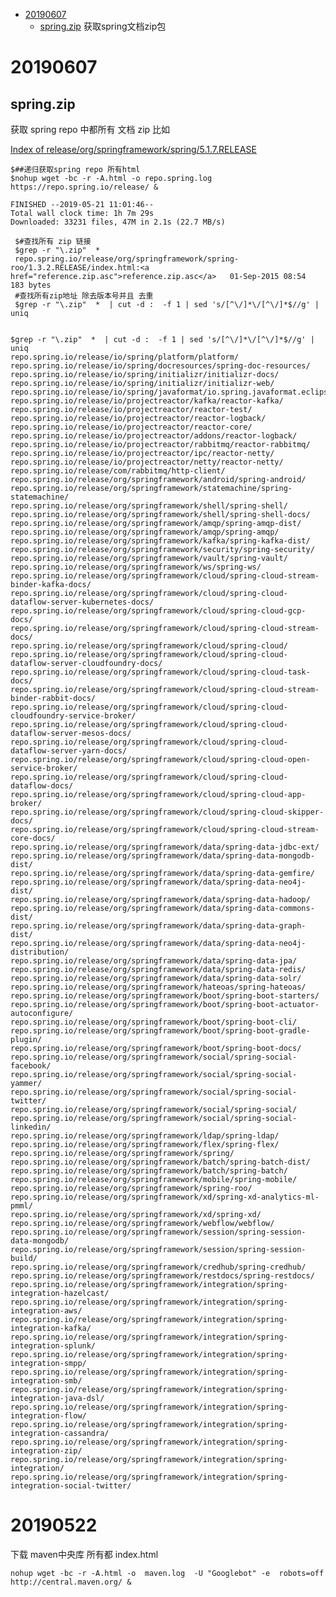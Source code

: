 

 
- [20190607](#20190607)
    - [spring.zip](#spring.zip) 获取spring文档zip包




# 20190607

## spring.zip

获取 spring repo 中都所有 文档 zip  比如

[Index of release/org/springframework/spring/5.1.7.RELEASE](https://repo.spring.io/release/org/springframework/spring/5.1.7.RELEASE/)

    $##递归获取spring repo 所有html
    $nohup wget -bc -r -A.html -o repo.spring.log https://repo.spring.io/release/ &

    FINISHED --2019-05-21 11:01:46--
    Total wall clock time: 1h 7m 29s
    Downloaded: 33231 files, 47M in 2.1s (22.7 MB/s)

     $#查找所有 zip 链接
     $grep -r "\.zip"  *
     repo.spring.io/release/org/springframework/spring-roo/1.3.2.RELEASE/index.html:<a href="reference.zip.asc">reference.zip.asc</a>   01-Sep-2015 08:54  183 bytes
     #查找所有zip地址 除去版本号并且 去重
     $grep -r "\.zip"  *  | cut -d :  -f 1 | sed 's/[^\/]*\/[^\/]*$//g' | uniq


    $grep -r "\.zip"  *  | cut -d :  -f 1 | sed 's/[^\/]*\/[^\/]*$//g' | uniq
    repo.spring.io/release/io/spring/platform/platform/
    repo.spring.io/release/io/spring/docresources/spring-doc-resources/
    repo.spring.io/release/io/spring/initializr/initializr-docs/
    repo.spring.io/release/io/spring/initializr/initializr-web/
    repo.spring.io/release/io/spring/javaformat/io.spring.javaformat.eclipse.site/
    repo.spring.io/release/io/projectreactor/kafka/reactor-kafka/
    repo.spring.io/release/io/projectreactor/reactor-test/
    repo.spring.io/release/io/projectreactor/reactor-logback/
    repo.spring.io/release/io/projectreactor/reactor-core/
    repo.spring.io/release/io/projectreactor/addons/reactor-logback/
    repo.spring.io/release/io/projectreactor/rabbitmq/reactor-rabbitmq/
    repo.spring.io/release/io/projectreactor/ipc/reactor-netty/
    repo.spring.io/release/io/projectreactor/netty/reactor-netty/
    repo.spring.io/release/com/rabbitmq/http-client/
    repo.spring.io/release/org/springframework/android/spring-android/
    repo.spring.io/release/org/springframework/statemachine/spring-statemachine/
    repo.spring.io/release/org/springframework/shell/spring-shell/
    repo.spring.io/release/org/springframework/shell/spring-shell-docs/
    repo.spring.io/release/org/springframework/amqp/spring-amqp-dist/
    repo.spring.io/release/org/springframework/amqp/spring-amqp/
    repo.spring.io/release/org/springframework/kafka/spring-kafka-dist/
    repo.spring.io/release/org/springframework/security/spring-security/
    repo.spring.io/release/org/springframework/vault/spring-vault/
    repo.spring.io/release/org/springframework/ws/spring-ws/
    repo.spring.io/release/org/springframework/cloud/spring-cloud-stream-binder-kafka-docs/
    repo.spring.io/release/org/springframework/cloud/spring-cloud-dataflow-server-kubernetes-docs/
    repo.spring.io/release/org/springframework/cloud/spring-cloud-gcp-docs/
    repo.spring.io/release/org/springframework/cloud/spring-cloud-stream-docs/
    repo.spring.io/release/org/springframework/cloud/spring-cloud/
    repo.spring.io/release/org/springframework/cloud/spring-cloud-dataflow-server-cloudfoundry-docs/
    repo.spring.io/release/org/springframework/cloud/spring-cloud-task-docs/
    repo.spring.io/release/org/springframework/cloud/spring-cloud-stream-binder-rabbit-docs/
    repo.spring.io/release/org/springframework/cloud/spring-cloud-cloudfoundry-service-broker/
    repo.spring.io/release/org/springframework/cloud/spring-cloud-dataflow-server-mesos-docs/
    repo.spring.io/release/org/springframework/cloud/spring-cloud-dataflow-server-yarn-docs/
    repo.spring.io/release/org/springframework/cloud/spring-cloud-open-service-broker/
    repo.spring.io/release/org/springframework/cloud/spring-cloud-dataflow-docs/
    repo.spring.io/release/org/springframework/cloud/spring-cloud-app-broker/
    repo.spring.io/release/org/springframework/cloud/spring-cloud-skipper-docs/
    repo.spring.io/release/org/springframework/cloud/spring-cloud-stream-core-docs/
    repo.spring.io/release/org/springframework/data/spring-data-jdbc-ext/
    repo.spring.io/release/org/springframework/data/spring-data-mongodb-dist/
    repo.spring.io/release/org/springframework/data/spring-data-gemfire/
    repo.spring.io/release/org/springframework/data/spring-data-neo4j-dist/
    repo.spring.io/release/org/springframework/data/spring-data-hadoop/
    repo.spring.io/release/org/springframework/data/spring-data-commons-dist/
    repo.spring.io/release/org/springframework/data/spring-data-graph-dist/
    repo.spring.io/release/org/springframework/data/spring-data-neo4j-distribution/
    repo.spring.io/release/org/springframework/data/spring-data-jpa/
    repo.spring.io/release/org/springframework/data/spring-data-redis/
    repo.spring.io/release/org/springframework/data/spring-data-solr/
    repo.spring.io/release/org/springframework/hateoas/spring-hateoas/
    repo.spring.io/release/org/springframework/boot/spring-boot-starters/
    repo.spring.io/release/org/springframework/boot/spring-boot-actuator-autoconfigure/
    repo.spring.io/release/org/springframework/boot/spring-boot-cli/
    repo.spring.io/release/org/springframework/boot/spring-boot-gradle-plugin/
    repo.spring.io/release/org/springframework/boot/spring-boot-docs/
    repo.spring.io/release/org/springframework/social/spring-social-facebook/
    repo.spring.io/release/org/springframework/social/spring-social-yammer/
    repo.spring.io/release/org/springframework/social/spring-social-twitter/
    repo.spring.io/release/org/springframework/social/spring-social/
    repo.spring.io/release/org/springframework/social/spring-social-linkedin/
    repo.spring.io/release/org/springframework/ldap/spring-ldap/
    repo.spring.io/release/org/springframework/flex/spring-flex/
    repo.spring.io/release/org/springframework/spring/
    repo.spring.io/release/org/springframework/batch/spring-batch-dist/
    repo.spring.io/release/org/springframework/batch/spring-batch/
    repo.spring.io/release/org/springframework/mobile/spring-mobile/
    repo.spring.io/release/org/springframework/spring-roo/
    repo.spring.io/release/org/springframework/xd/spring-xd-analytics-ml-pmml/
    repo.spring.io/release/org/springframework/xd/spring-xd/
    repo.spring.io/release/org/springframework/webflow/webflow/
    repo.spring.io/release/org/springframework/session/spring-session-data-mongodb/
    repo.spring.io/release/org/springframework/session/spring-session-build/
    repo.spring.io/release/org/springframework/credhub/spring-credhub/
    repo.spring.io/release/org/springframework/restdocs/spring-restdocs/
    repo.spring.io/release/org/springframework/integration/spring-integration-hazelcast/
    repo.spring.io/release/org/springframework/integration/spring-integration-aws/
    repo.spring.io/release/org/springframework/integration/spring-integration-kafka/
    repo.spring.io/release/org/springframework/integration/spring-integration-splunk/
    repo.spring.io/release/org/springframework/integration/spring-integration-smpp/
    repo.spring.io/release/org/springframework/integration/spring-integration-smb/
    repo.spring.io/release/org/springframework/integration/spring-integration-java-dsl/
    repo.spring.io/release/org/springframework/integration/spring-integration-flow/
    repo.spring.io/release/org/springframework/integration/spring-integration-cassandra/
    repo.spring.io/release/org/springframework/integration/spring-integration-zip/
    repo.spring.io/release/org/springframework/integration/spring-integration/
    repo.spring.io/release/org/springframework/integration/spring-integration-social-twitter/



# 20190522

  下载 maven中央库 所有都 index.html

    nohup wget -bc -r -A.html -o  maven.log  -U "Googlebot" -e  robots=off  http://central.maven.org/ &

